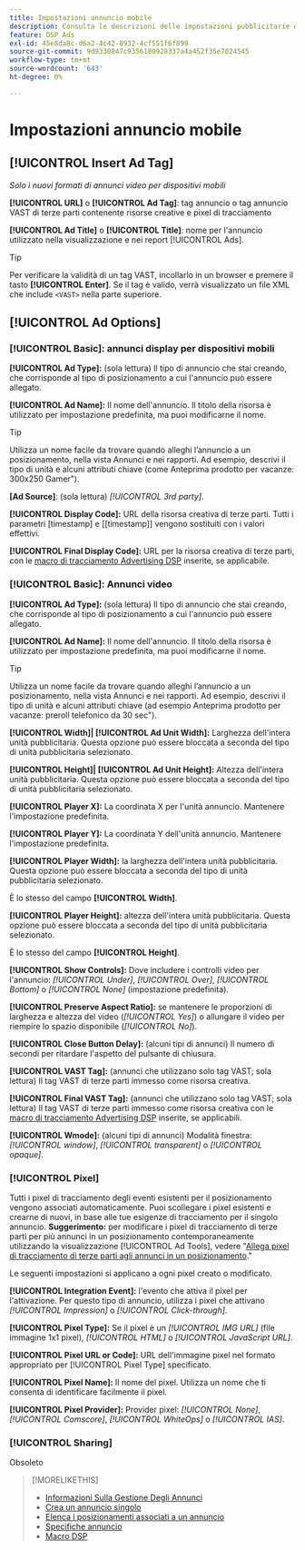 ```yaml
---
title: Impostazioni annuncio mobile
description: Consulta le descrizioni delle impostazioni pubblicitarie disponibili per gli annunci per dispositivi mobili.
feature: DSP Ads
exl-id: 45e8da8c-d6a2-4c42-8932-4cf551f6f899
source-git-commit: 9d9330847c9356180928337a4a452f35e7024545
workflow-type: tm+mt
source-wordcount: '643'
ht-degree: 0%

---
```


# Impostazioni annuncio mobile

## [!UICONTROL Insert Ad Tag]

*Solo i nuovi formati di annunci video per dispositivi mobili*

**[!UICONTROL URL]** o **[!UICONTROL Ad Tag]**: tag annuncio o tag annuncio VAST di terze parti contenente risorse creative e pixel di tracciamento

**[!UICONTROL Ad Title]** o **[!UICONTROL Title]**: nome per l&#39;annuncio utilizzato nella visualizzazione e nei report [!UICONTROL Ads].

>[!TIP]
>
> Per verificare la validità di un tag VAST, incollarlo in un browser e premere il tasto **[!UICONTROL Enter]**. Se il tag è valido, verrà visualizzato un file XML che include `<VAST>` nella parte superiore.

## [!UICONTROL Ad Options]

### [!UICONTROL Basic]: annunci display per dispositivi mobili

**[!UICONTROL Ad Type]:** (sola lettura) Il tipo di annuncio che stai creando, che corrisponde al tipo di posizionamento a cui l&#39;annuncio può essere allegato.

**[!UICONTROL Ad Name]:** Il nome dell&#39;annuncio. Il titolo della risorsa è utilizzato per impostazione predefinita, ma puoi modificarne il nome.

>[!TIP]
>
> Utilizza un nome facile da trovare quando alleghi l’annuncio a un posizionamento, nella vista Annunci e nei rapporti. Ad esempio, descrivi il tipo di unità e alcuni attributi chiave (come Anteprima prodotto per vacanze: 300x250 Gamer&quot;).

**\[Ad Source\]**: (sola lettura) *[!UICONTROL 3rd party]*.

**[!UICONTROL Display Code]:** URL della risorsa creativa di terze parti. Tutti i parametri [timestamp] e [[timestamp]] vengono sostituiti con i valori effettivi.

**[!UICONTROL Final Display Code]:** URL per la risorsa creativa di terze parti, con le [macro di tracciamento Advertising DSP](/help/dsp/campaign-management/macros.md) inserite, se applicabile.

### [!UICONTROL Basic]: Annunci video

**[!UICONTROL Ad Type]:** (sola lettura) Il tipo di annuncio che stai creando, che corrisponde al tipo di posizionamento a cui l&#39;annuncio può essere allegato.

**[!UICONTROL Ad Name]:** Il nome dell&#39;annuncio. Il titolo della risorsa è utilizzato per impostazione predefinita, ma puoi modificarne il nome.

>[!TIP]
>
> Utilizza un nome facile da trovare quando alleghi l’annuncio a un posizionamento, nella vista Annunci e nei rapporti. Ad esempio, descrivi il tipo di unità e alcuni attributi chiave (ad esempio Anteprima prodotto per vacanze: preroll telefonico da 30 sec&quot;).

**[!UICONTROL Width]| [!UICONTROL Ad Unit Width]:** Larghezza dell&#39;intera unità pubblicitaria. Questa opzione può essere bloccata a seconda del tipo di unità pubblicitaria selezionato.

**[!UICONTROL Height]| [!UICONTROL Ad Unit Height]:** Altezza dell&#39;intera unità pubblicitaria. Questa opzione può essere bloccata a seconda del tipo di unità pubblicitaria selezionato.

**[!UICONTROL Player X]:** La coordinata X per l&#39;unità annuncio. Mantenere l&#39;impostazione predefinita.

**[!UICONTROL Player Y]:** La coordinata Y dell&#39;unità annuncio. Mantenere l&#39;impostazione predefinita.

**[!UICONTROL Player Width]:** la larghezza dell&#39;intera unità pubblicitaria. Questa opzione può essere bloccata a seconda del tipo di unità pubblicitaria selezionato.

È lo stesso del campo **[!UICONTROL Width]**.

**[!UICONTROL Player Height]:** altezza dell&#39;intera unità pubblicitaria. Questa opzione può essere bloccata a seconda del tipo di unità pubblicitaria selezionato.

È lo stesso del campo **[!UICONTROL Height]**.

**[!UICONTROL Show Controls]:** Dove includere i controlli video per l&#39;annuncio: *[!UICONTROL Under]*, *[!UICONTROL Over]*, *[!UICONTROL Bottom]* o *[!UICONTROL None]* (impostazione predefinita).

**[!UICONTROL Preserve Aspect Ratio]:** se mantenere le proporzioni di larghezza e altezza del video (*[!UICONTROL Yes]*) o allungare il video per riempire lo spazio disponibile (*[!UICONTROL No]*).

**[!UICONTROL Close Button Delay]:** (alcuni tipi di annunci) Il numero di secondi per ritardare l&#39;aspetto del pulsante di chiusura.

**[!UICONTROL VAST Tag]:** (annunci che utilizzano solo tag VAST; sola lettura) Il tag VAST di terze parti immesso come risorsa creativa.

**[!UICONTROL Final VAST Tag]:** (annunci che utilizzano solo tag VAST; sola lettura) Il tag VAST di terze parti immesso come risorsa creativa con le [macro di tracciamento Advertising DSP](/help/dsp/campaign-management/macros.md) inserite, se applicabili.

**[!UICONTROL Wmode]:** (alcuni tipi di annunci) Modalità finestra: *[!UICONTROL window]*, *[!UICONTROL transparent]* o *[!UICONTROL opaque]*.

### [!UICONTROL Pixel]

Tutti i pixel di tracciamento degli eventi esistenti per il posizionamento vengono associati automaticamente. Puoi scollegare i pixel esistenti e crearne di nuovi, in base alle tue esigenze di tracciamento per il singolo annuncio. **Suggerimento:** per modificare i pixel di tracciamento di terze parti per più annunci in un posizionamento contemporaneamente utilizzando la visualizzazione [!UICONTROL Ad Tools], vedere &quot;[Allega pixel di tracciamento di terze parti agli annunci in un posizionamento](/help/dsp/campaign-management/ads/ad-pixel-attach-detach.md#attach-pixels-ads).&quot;

Le seguenti impostazioni si applicano a ogni pixel creato o modificato.

**[!UICONTROL Integration Event]:** l&#39;evento che attiva il pixel per l&#39;attivazione. Per questo tipo di annuncio, utilizza i pixel che attivano *[!UICONTROL Impression]* o *[!UICONTROL Click-through]*.

**[!UICONTROL Pixel Type]:** Se il pixel è un *[!UICONTROL IMG URL]* (file immagine 1x1 pixel), *[!UICONTROL HTML]* o *[!UICONTROL JavaScript URL]*.

**[!UICONTROL Pixel URL or Code]:** URL dell&#39;immagine pixel nel formato appropriato per [!UICONTROL Pixel Type] specificato.

**[!UICONTROL Pixel Name]:** Il nome del pixel. Utilizza un nome che ti consenta di identificare facilmente il pixel.

**[!UICONTROL Pixel Provider]:** Provider pixel: *[!UICONTROL None]*, *[!UICONTROL Comscore]*, *[!UICONTROL WhiteOps]* o *[!UICONTROL IAS]*.

### [!UICONTROL Sharing]

Obsoleto

>[!MORELIKETHIS]
>
>* [Informazioni Sulla Gestione Degli Annunci](ad-about.md)
>* [Crea un annuncio singolo](ad-create.md)
>* [Elenca i posizionamenti associati a un annuncio](/help/dsp/campaign-management/ads/ad-list-placements.md)
>* [Specifiche annuncio](ad-specs.md)
>* [Macro DSP](/help/dsp/campaign-management/macros.md)

